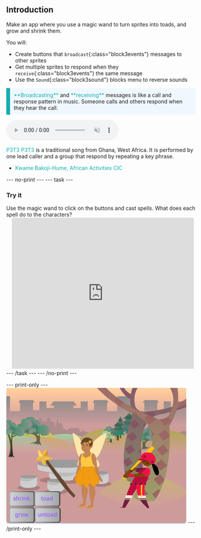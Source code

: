 ## Introduction

Make an app where you use a magic wand to turn sprites into toads, and grow and shrink them.

You will:
+ Create buttons that `broadcast`{:class="block3events"} messages to other sprites
+ Get multiple sprites to respond when they `receive`{:class="block3events"} the same message
+ Use the `Sound`{:class="block3sound"} blocks menu to reverse sounds

<p style="border-left: solid; border-width:10px; border-color: #0faeb0; background-color: aliceblue; padding: 10px;">
<span style="color: #0faeb0">**Broadcasting**</span> and <span style="color: #0faeb0">**receiving**</span> messages is like a call and response pattern in music. Someone calls and others respond when they hear the call. 
  
<audio controls autoplay muted><source src="images/Pete-Pete.m4a" type="audio/wav"></audio>
  
<span style="color: #0faeb0">P3T3 P3T3</span> is a traditional song from Ghana, West Africa. It is performed by one lead caller and a group that respond by repeating a key phrase.
- <span style="color: #0faeb0">Kwame Bakoji-Hume, African Activities CIC</span>
</p>

--- no-print ---
--- task ---
### Try it
<div style="display: flex; flex-wrap: wrap">
<div style="flex-basis: 175px; flex-grow: 1">  
Use the magic wand to click on the buttons and cast spells. What does each spell do to the characters?
</div>
<div class="scratch-preview" style="margin-left: 15px;">
  <iframe allowtransparency="true" width="485" height="402" src="https://scratch.mit.edu/projects/embed/518413238/?autostart=false" frameborder="0"></iframe>
</div>
</div>
--- /task ---
--- /no-print ---

--- print-only ---
![Completed project](images/showcase_static.png)
--- /print-only ---
